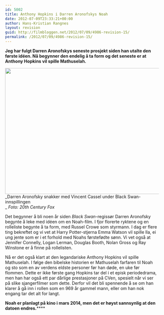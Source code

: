 ```yaml
---
id: 5002
title: Anthony Hopkins i Darren Aronofskys Noah
date: 2012-07-09T23:33:21+00:00
author: Hans-Kristian Rangnes
layout: revision
guid: http://filmbloggen.net/2012/07/09/4986-revision-15/
permalink: /2012/07/09/4986-revision-15/
---
```

**Jeg har fulgt Darren Aronofskys seneste prosjekt siden han utalte den første idéen. Nå begynner den endelig å ta form og det seneste er at Anthony Hopkins vil spille Mathuselah. <!--more-->**

<a href="http://filmbloggen.net/?attachment_id=4987" rel="attachment wp-att-4987"><img class="alignnone size-large wp-image-4987" src="http://filmbloggen.net/wp-content/uploads//2012/07/41-620x412.jpg" alt="" width="620" height="412" /></a>  
_Darren Aronofsky snakker med Vincent Cassel under Black Swan-innspillingen  
_ _Foto: 20th Century Fox_

Det begynner å bli noen år siden _Black Swan_-regissør Darren Aronofsky begynte å leke med idéen om en Noah-film. I fjor florerte ryktene og en rolleliste begynte å ta form, med Russel Crowe som styrmann. I dag er flere ting bekreftet og vi vet at Harry Potter-stjerna Emma Watson vil spille Ila, ei ung jente som er i et forhold med Noahs førstefødte sønn. Vi vet også at Jennifer Connelly, Logan Lerman, Douglas Booth, Nolan Gross og Ray Winstone er å finne på rollelisten.

Nå er det også klart at den legandariske Anthony Hopkins vil spille Mathuselah. I følge den bibelske historien er Mathuselah farfaren til Noah og sto som en av verdens eldste personer før han døde, en uke før flommen. Dette er ikke første gang Hopkins tar del i et episk periodedrama, men han har også ett par dårlige prestasjoner på CVen, spesielt når vi ser på slike sjangerfilmer som dette. Derfor vil det bli spennende å se om han klarer å gå inn i rollen som en 969 år gammel mann, eller om han nok engang tar det alt for langt.

**Noah er planlagt på kino i mars 2014, men det er høyst sannsynlig at den datoen endres.******